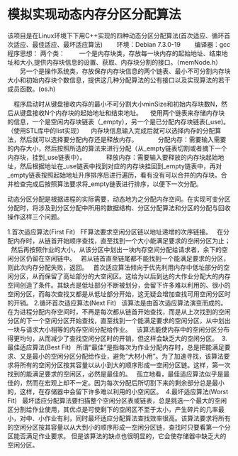 # 模拟实现动态内存分区分配算法
该项目是在Linux环境下下用C++实现的四种动态分区分配算法(首次适应、循环首次适应、最佳适应、最坏适应算法)
　　环境：Debian 7.3.0-19
　　编译器：gcc
程序思想：
  两个类：
  　　一个是内存块类，存放每一块内存的起始地址、结束地址和大小,提供内存块信息的设置、获取、内存块分割的接口。（memNode.h）
  　　另一个是操作系统类，存放保存内存块信息的两个链表、最小不可分割内存块大小和初始内存块个数信息，提供这几种分配算法的公有接口以及实现算法的若干成员函数。(os.h)

　程序启动时从键盘接收内存的最小不可分割大小minSize和初始内存块数N，然后从键盘接收N个内存块的起始地址和结束地址。
　使用两个链表来存储内存块的信息，一个是空闲内存块链表（_empty），另一个是已分配内存块链表(_use)。（使用STL库中的list实现）
　内存块信息输入完成后就可以选择内存的分配算法，然后就可以选择要分配内存还是释放内存。
　　　分配内存：需要输入需要的内存大小，然后按照所选的算法来进行分配（从_empty链表切割或者摘下一个内存块，挂到_use链表中）。
　　　释放内存：需要输入要释放的内存块起始地址，然后根据地址在_use链表中找到对应的内存块挂回到_empty链表中，再对_empty链表按照起始地址升序排序后进行遍历，看有没有可以合并的内存块。合并检查完成后按照算法要求将_empty链表进行排序，以便下一次分配。
  
  
动态分区分配是根据进程的实际需要，动态地为之分配内存空间。在实现可变分区分配时，将涉及到分区分配中所用的数据结构、分区分配算法和分区的分配与回收操作这样三个问题。

1.首次适应算法(First Fit)
  FF算法要求空闲分区链以地址递增的次序链接。
  在分配内存时，从链首开始顺序查找，直至找到一个大小能满足要求的空闲分区为止；
  然后再按照作业的大小，从该分区中划出一块内存空间分配给请求者，余下的空闲分区仍留在空闲链中。
  若从链首直至链尾都不能找到一个能满足要求的分区，则此次内存分配失败，返回。
  首次适应算法倾向于优先利用内存中低址部分的空闲分区，从而保留了高址部分的大空闲区。这给为以后到达的大作业分配大的内存空间创造了条件。其缺点是低址部分不断被划分，会留下许多难以利用的、很小的空闲分区，而每次查找又都是从低址部分开始，这无疑会增加查找可用空闲分区时的开销。
2.循环首次适应算法(Next Fit)
  该算法是由首次适应算法演变而成的。在为进程分配内存空间时，不再是每次都从链首开始查找，而是从上次找到的空闲分区的下一个空闲分区开始查找，直至找到一个能满足要求的空闲分区，从中划出一块与请求大小相等的内存空间分配给作业。
  该算法能使内存中的空闲分区分布得更均匀，从而减少了查找空闲分区时的开销，但这样会缺乏大的空闲分区。 
3.最佳适应算法(Best Fit)
  所谓“最佳”是指每次为作业分配内存时，总是把能满足要求、又是最小的空闲分区分配给作业，避免“大材小用”。为了加速寻找，该算法要求将所有的空闲分区按其容量以从小到大的顺序形成一空闲分区链。这样，第一次找到的能满足要求的空闲区，必然是最佳的。
  孤立地看，最佳适应算法似乎是最佳的，然而在宏观上却不一定。因为每次分配后所切割下来的剩余部分总是最小的，这样，在存储器中会留下许多难以利用的小空闲区。 
4.最坏适应算法(Worst Fit)
  最坏适应分配算法要扫描整个空闲分区表或链表，总是挑选一个最大的空闲区分割给作业使用，其优点是可使剩下的空闲区不至于太小，产生碎片的几率最小，对中、小作业有利，同时最坏适应分配算法查找效率很高。该算法要求将所有的空闲分区按其容量以从大到小的顺序形成一空闲分区链，查找时只要看第一个分区能否满足作业要求。
  但是该算法的缺点也很明显的，它会使存储器中缺乏大的空闲分区。
